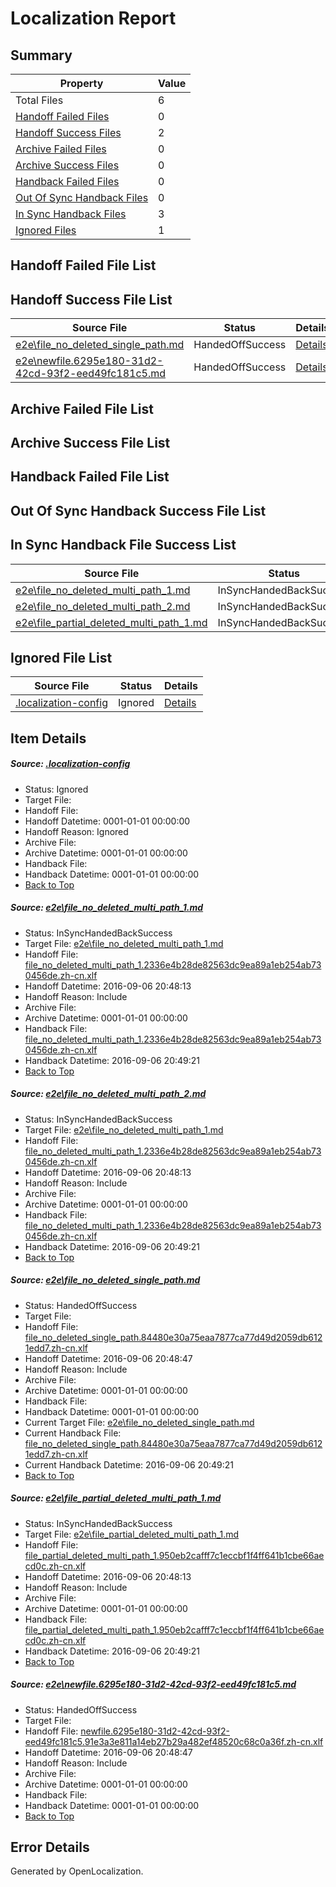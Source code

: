 # <a name='report-top'></a> Localization Report

## Summary
 Property | Value 
 -------- | ----- 
 Total Files | 6
[ Handoff Failed Files ](#handoff-failed-list)| 0
[ Handoff Success Files ](#handoff-success-list)| 2
[ Archive Failed Files ](#archive-failed-list)| 0
[ Archive Success Files ](#archive-success-list)| 0
[ Handback Failed Files ](#handback-failed-list)| 0
[ Out Of Sync Handback Files ](#outofsync-handback-success-list)| 0
[ In Sync Handback Files ](#insync-handback-success-list)| 3
[ Ignored Files ](#ignored-list)| 1

## <a name='handoff-failed-list'></a> Handoff Failed File List

## <a name='handoff-success-list'></a> Handoff Success File List
 Source File | Status | Details 
 ----------- | ------ | ------- 
 [e2e\file_no_deleted_single_path.md](https://github.com/OpenLocalizationTestOrg/ol-test0/blob/01b33b09f0cc71c18a32a3830b50acde9def2e65/e2e/file_no_deleted_single_path.md) | HandedOffSuccess | [Details](#221efff851277214ef2346cf5e4d3ea74bed0cd83)
 [e2e\newfile.6295e180-31d2-42cd-93f2-eed49fc181c5.md](https://github.com/OpenLocalizationTestOrg/ol-test0/blob/01b33b09f0cc71c18a32a3830b50acde9def2e65/e2e/newfile.6295e180-31d2-42cd-93f2-eed49fc181c5.md) | HandedOffSuccess | [Details](#d117bcc9c82d045ccc9f4c7ebe569048de5a84605)

## <a name='archive-failed-list'></a> Archive Failed File List

## <a name='archive-success-list'></a> Archive Success File List

## <a name='handback-failed-list'></a> Handback Failed File List

## <a name='outofsync-handback-success-list'></a> Out Of Sync Handback Success File List

## <a name='insync-handback-success-list'></a> In Sync Handback File Success List
 Source File | Status | Details 
 ----------- | ------ | ------- 
 [e2e\file_no_deleted_multi_path_1.md](https://github.com/OpenLocalizationTestOrg/ol-test0/blob/fb12704a8ee7b20ee9afd00d2cef5f8e1b235654/e2e/file_no_deleted_multi_path_1.md) | InSyncHandedBackSuccess | [Details](#4302ff1dffb7ef38a80a96745fe18fb90bc7c0e81)
 [e2e\file_no_deleted_multi_path_2.md](https://github.com/OpenLocalizationTestOrg/ol-test0/blob/01b33b09f0cc71c18a32a3830b50acde9def2e65/e2e/file_no_deleted_multi_path_2.md) | InSyncHandedBackSuccess | [Details](#4302ff1dffb7ef38a80a96745fe18fb90bc7c0e82)
 [e2e\file_partial_deleted_multi_path_1.md](https://github.com/OpenLocalizationTestOrg/ol-test0/blob/fb12704a8ee7b20ee9afd00d2cef5f8e1b235654/e2e/file_partial_deleted_multi_path_1.md) | InSyncHandedBackSuccess | [Details](#d9ac26e1b62dfc7d9c9f3f1568ca8fe4c471f1e54)

## <a name='ignored-list'></a> Ignored File List
 Source File | Status | Details 
 ----------- | ------ | ------- 
 [.localization-config](https://github.com/OpenLocalizationTestOrg/ol-test0/blob/01b33b09f0cc71c18a32a3830b50acde9def2e65/.localization-config) | Ignored | [Details](#3d4f252ac210baf56311d7e97dcc2db10974dbd20)

## Item Details
##### <a name='3d4f252ac210baf56311d7e97dcc2db10974dbd20'></a> Source: [.localization-config](https://github.com/OpenLocalizationTestOrg/ol-test0/blob/01b33b09f0cc71c18a32a3830b50acde9def2e65/.localization-config)
* Status: Ignored
* Target File: 
* Handoff File: 
* Handoff Datetime: 0001-01-01 00:00:00
* Handoff Reason: Ignored
* Archive File: 
* Archive Datetime: 0001-01-01 00:00:00
* Handback File: 
* Handback Datetime: 0001-01-01 00:00:00
* [Back to Top](#report-top)

##### <a name='4302ff1dffb7ef38a80a96745fe18fb90bc7c0e81'></a> Source: [e2e\file_no_deleted_multi_path_1.md](https://github.com/OpenLocalizationTestOrg/ol-test0/blob/fb12704a8ee7b20ee9afd00d2cef5f8e1b235654/e2e/file_no_deleted_multi_path_1.md)
* Status: InSyncHandedBackSuccess
* Target File: [e2e\file_no_deleted_multi_path_1.md](https://github.com/OpenLocalizationTestOrg/ol-test0-zhcn/blob/9391e4e5c190d0f50b10c67a34128b620f6aab5b/e2e/file_no_deleted_multi_path_1.md)
* Handoff File: [file_no_deleted_multi_path_1.2336e4b28de82563dc9ea89a1eb254ab730456de.zh-cn.xlf](https://github.com/OpenLocalizationTestOrg/ol-test0-handoff/blob/7f81fb6cdb2c310ddc54196c40e8d36d84ae0881/ol-handoff/OpenLocalizationTestOrg/ol-test0-zhcn/ci/mt/file_no_deleted_multi_path_1.2336e4b28de82563dc9ea89a1eb254ab730456de.zh-cn.xlf)
* Handoff Datetime: 2016-09-06 20:48:13
* Handoff Reason: Include
* Archive File: 
* Archive Datetime: 0001-01-01 00:00:00
* Handback File: [file_no_deleted_multi_path_1.2336e4b28de82563dc9ea89a1eb254ab730456de.zh-cn.xlf](https://github.com/OpenLocalizationTestOrg/ol-test0-handback/blob/70d540ea715942969dd0f39535f8fffb4e2745ce/ol-handback/OpenLocalizationTestOrg/ol-test0-zhcn/ci/mt/file_no_deleted_multi_path_1.2336e4b28de82563dc9ea89a1eb254ab730456de.zh-cn.xlf)
* Handback Datetime: 2016-09-06 20:49:21
* [Back to Top](#report-top)

##### <a name='4302ff1dffb7ef38a80a96745fe18fb90bc7c0e82'></a> Source: [e2e\file_no_deleted_multi_path_2.md](https://github.com/OpenLocalizationTestOrg/ol-test0/blob/01b33b09f0cc71c18a32a3830b50acde9def2e65/e2e/file_no_deleted_multi_path_2.md)
* Status: InSyncHandedBackSuccess
* Target File: [e2e\file_no_deleted_multi_path_1.md](https://github.com/OpenLocalizationTestOrg/ol-test0-zhcn/blob/9391e4e5c190d0f50b10c67a34128b620f6aab5b/e2e/file_no_deleted_multi_path_1.md)
* Handoff File: [file_no_deleted_multi_path_1.2336e4b28de82563dc9ea89a1eb254ab730456de.zh-cn.xlf](https://github.com/OpenLocalizationTestOrg/ol-test0-handoff/blob/7f81fb6cdb2c310ddc54196c40e8d36d84ae0881/ol-handoff/OpenLocalizationTestOrg/ol-test0-zhcn/ci/mt/file_no_deleted_multi_path_1.2336e4b28de82563dc9ea89a1eb254ab730456de.zh-cn.xlf)
* Handoff Datetime: 2016-09-06 20:48:13
* Handoff Reason: Include
* Archive File: 
* Archive Datetime: 0001-01-01 00:00:00
* Handback File: [file_no_deleted_multi_path_1.2336e4b28de82563dc9ea89a1eb254ab730456de.zh-cn.xlf](https://github.com/OpenLocalizationTestOrg/ol-test0-handback/blob/70d540ea715942969dd0f39535f8fffb4e2745ce/ol-handback/OpenLocalizationTestOrg/ol-test0-zhcn/ci/mt/file_no_deleted_multi_path_1.2336e4b28de82563dc9ea89a1eb254ab730456de.zh-cn.xlf)
* Handback Datetime: 2016-09-06 20:49:21
* [Back to Top](#report-top)

##### <a name='221efff851277214ef2346cf5e4d3ea74bed0cd83'></a> Source: [e2e\file_no_deleted_single_path.md](https://github.com/OpenLocalizationTestOrg/ol-test0/blob/01b33b09f0cc71c18a32a3830b50acde9def2e65/e2e/file_no_deleted_single_path.md)
* Status: HandedOffSuccess
* Target File: 
* Handoff File: [file_no_deleted_single_path.84480e30a75eaa7877ca77d49d2059db6121edd7.zh-cn.xlf](https://github.com/OpenLocalizationTestOrg/ol-test0-handoff/blob/1cbd461e2ac9c8bc19b70607c6306e0a5b381ceb/ol-handoff/OpenLocalizationTestOrg/ol-test0-zhcn/ci/mt/file_no_deleted_single_path.84480e30a75eaa7877ca77d49d2059db6121edd7.zh-cn.xlf)
* Handoff Datetime: 2016-09-06 20:48:47
* Handoff Reason: Include
* Archive File: 
* Archive Datetime: 0001-01-01 00:00:00
* Handback File: 
* Handback Datetime: 0001-01-01 00:00:00
* Current Target File: [e2e\file_no_deleted_single_path.md](https://github.com/OpenLocalizationTestOrg/ol-test0-zhcn/blob/9391e4e5c190d0f50b10c67a34128b620f6aab5b/e2e/file_no_deleted_single_path.md)
* Current Handback File: [file_no_deleted_single_path.84480e30a75eaa7877ca77d49d2059db6121edd7.zh-cn.xlf](https://github.com/OpenLocalizationTestOrg/ol-test0-handback/blob/70d540ea715942969dd0f39535f8fffb4e2745ce/ol-handback/OpenLocalizationTestOrg/ol-test0-zhcn/ci/mt/file_no_deleted_single_path.84480e30a75eaa7877ca77d49d2059db6121edd7.zh-cn.xlf)
* Current Handback Datetime: 2016-09-06 20:49:21
* [Back to Top](#report-top)

##### <a name='d9ac26e1b62dfc7d9c9f3f1568ca8fe4c471f1e54'></a> Source: [e2e\file_partial_deleted_multi_path_1.md](https://github.com/OpenLocalizationTestOrg/ol-test0/blob/fb12704a8ee7b20ee9afd00d2cef5f8e1b235654/e2e/file_partial_deleted_multi_path_1.md)
* Status: InSyncHandedBackSuccess
* Target File: [e2e\file_partial_deleted_multi_path_1.md](https://github.com/OpenLocalizationTestOrg/ol-test0-zhcn/blob/9391e4e5c190d0f50b10c67a34128b620f6aab5b/e2e/file_partial_deleted_multi_path_1.md)
* Handoff File: [file_partial_deleted_multi_path_1.950eb2cafff7c1eccbf1f4ff641b1cbe66aecd0c.zh-cn.xlf](https://github.com/OpenLocalizationTestOrg/ol-test0-handoff/blob/7f81fb6cdb2c310ddc54196c40e8d36d84ae0881/ol-handoff/OpenLocalizationTestOrg/ol-test0-zhcn/ci/mt/file_partial_deleted_multi_path_1.950eb2cafff7c1eccbf1f4ff641b1cbe66aecd0c.zh-cn.xlf)
* Handoff Datetime: 2016-09-06 20:48:13
* Handoff Reason: Include
* Archive File: 
* Archive Datetime: 0001-01-01 00:00:00
* Handback File: [file_partial_deleted_multi_path_1.950eb2cafff7c1eccbf1f4ff641b1cbe66aecd0c.zh-cn.xlf](https://github.com/OpenLocalizationTestOrg/ol-test0-handback/blob/70d540ea715942969dd0f39535f8fffb4e2745ce/ol-handback/OpenLocalizationTestOrg/ol-test0-zhcn/ci/mt/file_partial_deleted_multi_path_1.950eb2cafff7c1eccbf1f4ff641b1cbe66aecd0c.zh-cn.xlf)
* Handback Datetime: 2016-09-06 20:49:21
* [Back to Top](#report-top)

##### <a name='d117bcc9c82d045ccc9f4c7ebe569048de5a84605'></a> Source: [e2e\newfile.6295e180-31d2-42cd-93f2-eed49fc181c5.md](https://github.com/OpenLocalizationTestOrg/ol-test0/blob/01b33b09f0cc71c18a32a3830b50acde9def2e65/e2e/newfile.6295e180-31d2-42cd-93f2-eed49fc181c5.md)
* Status: HandedOffSuccess
* Target File: 
* Handoff File: [newfile.6295e180-31d2-42cd-93f2-eed49fc181c5.91e3a3e811a14eb27b29a482ef48520c68c0a36f.zh-cn.xlf](https://github.com/OpenLocalizationTestOrg/ol-test0-handoff/blob/1cbd461e2ac9c8bc19b70607c6306e0a5b381ceb/ol-handoff/OpenLocalizationTestOrg/ol-test0-zhcn/ci/mt/newfile.6295e180-31d2-42cd-93f2-eed49fc181c5.91e3a3e811a14eb27b29a482ef48520c68c0a36f.zh-cn.xlf)
* Handoff Datetime: 2016-09-06 20:48:47
* Handoff Reason: Include
* Archive File: 
* Archive Datetime: 0001-01-01 00:00:00
* Handback File: 
* Handback Datetime: 0001-01-01 00:00:00
* [Back to Top](#report-top)


## Error Details

Generated by OpenLocalization.
